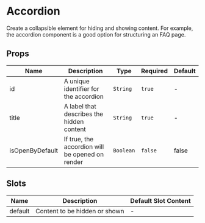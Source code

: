 # Accordion

Create a collapsible element for hiding and showing content. For example, the accordion component is a good option for structuring an FAQ page.

## Props

<!-- @vuese:Accordion:props:start -->
|Name|Description|Type|Required|Default|
|---|---|---|---|---|
|id|A unique identifier for the accordion|`String`|`true`|-|
|title|A label that describes the hidden content|`String`|`true`|-|
|isOpenByDefault|If true, the accordion will be opened on render|`Boolean`|`false`|false|

<!-- @vuese:Accordion:props:end -->


## Slots

<!-- @vuese:Accordion:slots:start -->
|Name|Description|Default Slot Content|
|---|---|---|
|default|Content to be hidden or shown|-|

<!-- @vuese:Accordion:slots:end -->


